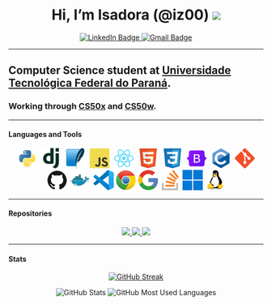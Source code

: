 <div align="center">

  <h1>
	  Hi, I’m Isadora (@iz00)
	  <img src="https://media.giphy.com/media/hvRJCLFzcasrR4ia7z/giphy.gif" width="30px"/>
	</h1>

  <a href="https://www.linkedin.com/in/isadora-conti-sostisso/">
	  <img src="https://img.shields.io/badge/LinkedIn-blue?style=for-the-badge&logo=linkedin&logoColor=white" alt="LinkedIn Badge"/>
	</a>
	<a href="mailto:isadoracontsost@gmail.com">
  <img src="https://img.shields.io/badge/Gmail-red?logo=gmail&logoColor=white&style=for-the-badge" alt="Gmail Badge"/>
	</a>

</div>

<hr>

## Computer Science student at [Universidade Tecnológica Federal do Paraná](https://www.utfpr.edu.br/).
### Working through [CS50x](https://cs50.harvard.edu/x/) and [CS50w](https://cs50.harvard.edu/web/2020/).

<hr>

#### Languages and Tools

<div align="center">

  <img src="https://github.com/devicons/devicon/blob/master/icons/python/python-original.svg"  title="Python" alt="Python" width="40" height="40"/>&nbsp;
  <img src="https://github.com/devicons/devicon/blob/master/icons/django/django-plain.svg"  title="Django" alt="Django" width="40" height="40"/>&nbsp;
  <img src="https://github.com/devicons/devicon/blob/master/icons/sqlite/sqlite-original.svg"  title="SQLite" alt="SQLite" width="40" height="40"/>&nbsp;
	<img src="https://github.com/devicons/devicon/blob/master/icons/javascript/javascript-original.svg" title="JavaScript" alt="JavaScript" width="40" height="40"/>&nbsp;
	<img src="https://github.com/devicons/devicon/blob/master/icons/react/react-original.svg" title="React" alt="React" width="40" height="40"/>&nbsp;
	<img src="https://github.com/devicons/devicon/blob/master/icons/html5/html5-original.svg" title="HTML5" alt="HTML" width="40" height="40"/>&nbsp;
	<img src="https://github.com/devicons/devicon/blob/master/icons/css3/css3-original.svg"  title="CSS3" alt="CSS" width="40" height="40"/>&nbsp;
	<img src="https://github.com/devicons/devicon/blob/master/icons/bootstrap/bootstrap-original.svg" title="Bootstrap" alt="Bootstrap" width="40" height="40"/>&nbsp;
	<img src="https://github.com/devicons/devicon/blob/master/icons/c/c-original.svg" title="C" alt="C" width="40" height="40"/>&nbsp;
	<img src="https://github.com/devicons/devicon/blob/master/icons/git/git-original.svg" title="Git" alt="Git" width="40" height="40"/>
	<img src="https://github.com/devicons/devicon/blob/master/icons/github/github-original.svg" title="GitHub" alt="GitHub" width="40" height="40"/>
	<img src="https://github.com/devicons/devicon/blob/master/icons/docker/docker-original.svg"  title="Docker" alt="Docker" width="40" height="40"/>&nbsp;
	<img src="https://github.com/devicons/devicon/blob/master/icons/vscode/vscode-original.svg" title="VSCode" alt="VSCode" width="40" height="40"/>
	<img src="https://github.com/devicons/devicon/blob/master/icons/chrome/chrome-original.svg" title="Chrome" alt="Chrome" width="40" height="40"/>
	<img src="https://github.com/devicons/devicon/blob/master/icons/google/google-original.svg" title="Google" alt="Google" width="40" height="40"/>
	<img src="https://github.com/devicons/devicon/blob/master/icons/stackoverflow/stackoverflow-original.svg" title="StackOverflow" alt="StackOverflow" width="40" height="40"/>
	<img src="https://github.com/devicons/devicon/blob/master/icons/windows11/windows11-original.svg" title="Windows" alt="Windows" width="40" height="40"/>
	<img src="https://github.com/devicons/devicon/blob/master/icons/linux/linux-original.svg" title="Linux" alt="Linux" width="40" height="40"/>

</div>

<hr>

#### Repositories

<div align="center">

  <a href="https://github.com/iz00/CS50x">
    <img src="https://github-readme-stats.vercel.app/api/pin/?username=iz00&repo=CS50x&theme=react" height="150em" />
  </a>

  <a href="https://github.com/iz00/CS50w">
    <img src="https://github-readme-stats.vercel.app/api/pin/?username=iz00&repo=CS50w&theme=react" height="150em" />
  </a>

  <a href="https://github.com/iz00/birthday-hub">
    <img src="https://github-readme-stats.vercel.app/api/pin/?username=iz00&repo=birthday-hub&theme=react" height="180em" />
  </a>

</div>

<hr>

#### Stats

<div align="center">

  <a href="https://git.io/streak-stats"><img src="https://streak-stats.demolab.com?user=iz00&theme=react&border_radius=6.4&date_format=j%20M%5B%20Y%5D" alt="GitHub Streak" /></a>

  <img src="https://github-readme-stats.vercel.app/api?username=iz00&show_icons=true&theme=react&include_all_commits=true" alt="GitHub Stats" height="180em" />
  <img src="https://github-readme-stats.vercel.app/api/top-langs/?username=iz00&layout=compact&langs_count=16&theme=react" alt="GitHub Most Used Languages" height="180em" />

</div>
